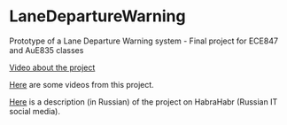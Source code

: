 LaneDepartureWarning
====================

Prototype of a Lane Departure Warning system - Final project for ECE847 and AuE835 classes

<a href="http://youtu.be/c29F3JTfU70">Video about the project</a>

<a href="http://dkonobr-projects.blogspot.com/2013/03/lane-departure-warning-prototype.html">Here</a> are some videos from this project.

<a href="http://habrahabr.ru/post/136294/">Here</a> is a description (in Russian) of the project on HabraHabr (Russian IT social media).

